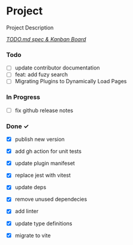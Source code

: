 # Project

Project Description

<em>[TODO.md spec & Kanban Board](https://bit.ly/3fCwKfM)</em>

### Todo

- [ ] update contributor documentation  
- [ ] feat: add fuzy search  
- [ ] Migrating Plugins to Dynamically Load Pages  

### In Progress

- [ ] fix github release notes  

### Done ✓

- [x] publish new version  
- [x] add gh action for unit tests  
- [x] update plugin manifeset  
- [x] replace jest with vitest  
- [x] update deps  
- [x] remove unused dependecies  
- [x] add linter  
- [x] update type definitions  
- [x] migrate to vite  

